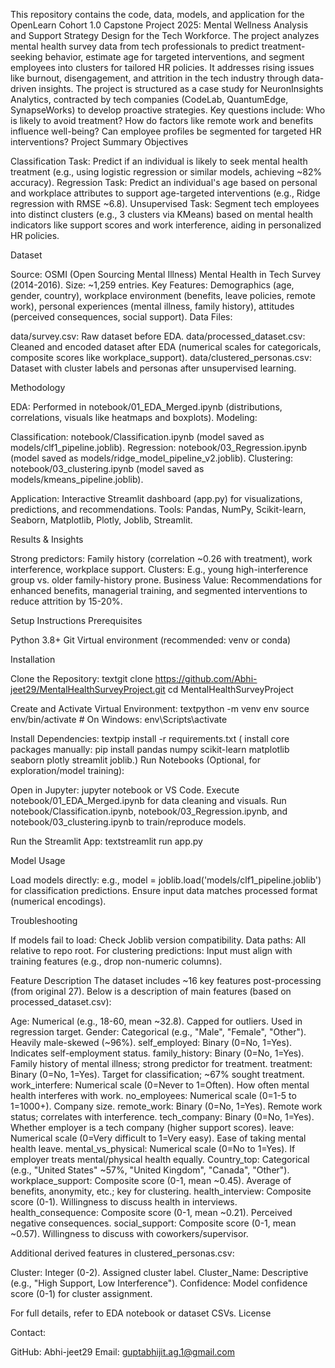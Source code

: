 This repository contains the code, data, models, and application for the OpenLearn Cohort 1.0 Capstone Project 2025: Mental Wellness Analysis and Support Strategy Design for the Tech Workforce. The project analyzes mental health survey data from tech professionals to predict treatment-seeking behavior, estimate age for targeted interventions, and segment employees into clusters for tailored HR policies. It addresses rising issues like burnout, disengagement, and attrition in the tech industry through data-driven insights.
The project is structured as a case study for NeuronInsights Analytics, contracted by tech companies (CodeLab, QuantumEdge, SynapseWorks) to develop proactive strategies. Key questions include: Who is likely to avoid treatment? How do factors like remote work and benefits influence well-being? Can employee profiles be segmented for targeted HR interventions?
Project Summary
Objectives

Classification Task: Predict if an individual is likely to seek mental health treatment (e.g., using logistic regression or similar models, achieving ~82% accuracy).
Regression Task: Predict an individual's age based on personal and workplace attributes to support age-targeted interventions (e.g., Ridge regression with RMSE ~6.8).
Unsupervised Task: Segment tech employees into distinct clusters (e.g., 3 clusters via KMeans) based on mental health indicators like support scores and work interference, aiding in personalized HR policies.

Dataset

Source: OSMI (Open Sourcing Mental Illness) Mental Health in Tech Survey (2014-2016).
Size: ~1,259 entries.
Key Features: Demographics (age, gender, country), workplace environment (benefits, leave policies, remote work), personal experiences (mental illness, family history), attitudes (perceived consequences, social support).
Data Files:

data/survey.csv: Raw dataset before EDA.
data/processed_dataset.csv: Cleaned and encoded dataset after EDA (numerical scales for categoricals, composite scores like workplace_support).
data/clustered_personas.csv: Dataset with cluster labels and personas after unsupervised learning.



Methodology

EDA: Performed in notebook/01_EDA_Merged.ipynb (distributions, correlations, visuals like heatmaps and boxplots).
Modeling:

Classification: notebook/Classification.ipynb (model saved as models/clf1_pipeline.joblib).
Regression: notebook/03_Regression.ipynb (model saved as models/ridge_model_pipeline_v2.joblib).
Clustering: notebook/03_clustering.ipynb (model saved as models/kmeans_pipeline.joblib).


Application: Interactive Streamlit dashboard (app.py) for visualizations, predictions, and recommendations.
Tools: Pandas, NumPy, Scikit-learn, Seaborn, Matplotlib, Plotly, Joblib, Streamlit.

Results & Insights

Strong predictors: Family history (correlation ~0.26 with treatment), work interference, workplace support.
Clusters: E.g., young high-interference group vs. older family-history prone.
Business Value: Recommendations for enhanced benefits, managerial training, and segmented interventions to reduce attrition by 15-20%.

Setup Instructions
Prerequisites

Python 3.8+
Git
Virtual environment (recommended: venv or conda)

Installation

Clone the Repository:
textgit clone https://github.com/Abhi-jeet29/MentalHealthSurveyProject.git
cd MentalHealthSurveyProject

Create and Activate Virtual Environment:
textpython -m venv env
source env/bin/activate  # On Windows: env\Scripts\activate

Install Dependencies:
textpip install -r requirements.txt
( install core packages manually: pip install pandas numpy scikit-learn matplotlib seaborn plotly streamlit joblib.)
Run Notebooks (Optional, for exploration/model training):

Open in Jupyter: jupyter notebook or VS Code.
Execute notebook/01_EDA_Merged.ipynb for data cleaning and visuals.
Run notebook/Classification.ipynb, notebook/03_Regression.ipynb, and notebook/03_clustering.ipynb to train/reproduce models.


Run the Streamlit App:
textstreamlit run app.py


Model Usage

Load models directly: e.g., model = joblib.load('models/clf1_pipeline.joblib') for classification predictions.
Ensure input data matches processed format (numerical encodings).

Troubleshooting

If models fail to load: Check Joblib version compatibility.
Data paths: All relative to repo root.
For clustering predictions: Input must align with training features (e.g., drop non-numeric columns).

Feature Description
The dataset includes ~16 key features post-processing (from original 27). Below is a description of main features (based on processed_dataset.csv):

Age: Numerical (e.g., 18-60, mean ~32.8). Capped for outliers. Used in regression target.
Gender: Categorical (e.g., "Male", "Female", "Other"). Heavily male-skewed (~96%).
self_employed: Binary (0=No, 1=Yes). Indicates self-employment status.
family_history: Binary (0=No, 1=Yes). Family history of mental illness; strong predictor for treatment.
treatment: Binary (0=No, 1=Yes). Target for classification; ~67% sought treatment.
work_interfere: Numerical scale (0=Never to 1=Often). How often mental health interferes with work.
no_employees: Numerical scale (0=1-5 to 1=1000+). Company size.
remote_work: Binary (0=No, 1=Yes). Remote work status; correlates with interference.
tech_company: Binary (0=No, 1=Yes). Whether employer is a tech company (higher support scores).
leave: Numerical scale (0=Very difficult to 1=Very easy). Ease of taking mental health leave.
mental_vs_physical: Numerical scale (0=No to 1=Yes). If employer treats mental/physical health equally.
Country_top: Categorical (e.g., "United States" ~57%, "United Kingdom", "Canada", "Other").
workplace_support: Composite score (0-1, mean ~0.45). Average of benefits, anonymity, etc.; key for clustering.
health_interview: Composite score (0-1). Willingness to discuss health in interviews.
health_consequence: Composite score (0-1, mean ~0.21). Perceived negative consequences.
social_support: Composite score (0-1, mean ~0.57). Willingness to discuss with coworkers/supervisor.

Additional derived features in clustered_personas.csv:

Cluster: Integer (0-2). Assigned cluster label.
Cluster_Name: Descriptive (e.g., "High Support, Low Interference").
Confidence: Model confidence score (0-1) for cluster assignment.

For full details, refer to EDA notebook or dataset CSVs.
License

Contact:

GitHub: Abhi-jeet29
Email: guptabhijit.ag.1@gmail.com
